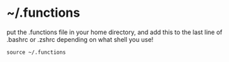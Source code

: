 # ~/.functions

put the .functions file in your home directory, and add this to the last line of .bashrc or .zshrc depending on what shell you use!

```
source ~/.functions
```
